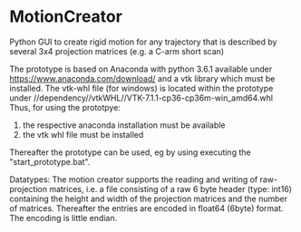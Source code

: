 # MotionCreator
Python GUI to create rigid motion for any trajectory that is described by several 3x4 projection matrices (e.g. a C-arm short scan)

The prototype is based on Anaconda with python 3.6.1 available under https://www.anaconda.com/download/ and a vtk library which must be installed.
The vtk-whl file (for windows) is located within the prototype under //dependency//vtkWHL//VTK-7.1.1-cp36-cp36m-win_amd64.whl
Thus, for using the prototpye:
  1) the respective anaconda installation must be available 
  2) the vtk whl file must be installed

Thereafter the prototype can be used, eg by using executing the "start_prototype.bat".

Datatypes:
The motion creator supports the reading and writing of raw-projection matrices, i.e. a file consisting of a raw 6 byte header (type: int16)
containing the height and width of the projection matrices and the number of matrices. Thereafter the entries are encoded in float64 (6byte)
format. The encoding is little endian.

